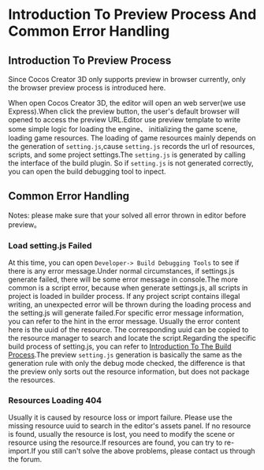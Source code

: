 # Introduction To Preview Process And Common Error Handling

## Introduction To Preview Process

Since Cocos Creator 3D only supports preview in browser currently, only the browser preview process is introduced here.

When open Cocos Creator 3D, the editor will open an web server(we use Express).When click the preview button, the user's default browser will opened to access the preview URL.Editor use preview template to write some simple logic for loading the engine、 initializing the game scene, loading game resources. The loading of game resources mainly depends on the generation of `setting.js`,cause `setting.js` records the url of resources, scripts, and some project settings.The `setting.js` is generated by calling the interface of the build plugin. So if `setting.js` is not generated correctly, you can open the build debugging tool to inpect.

## Common Error Handling

Notes: please make sure that your solved all error thrown in editor before preview。

### Load setting.js Failed

At this time, you can open `Developer-> Build Debugging Tools` to see if there is any error message.Under normal circumstances, if settings.js generate failed, there will be some error message in console.The more common is a script error, because when generate settings.js, all scripts in project is loaded in builder process. If any project script contains illegal writing, an unexpected error will be thrown during the loading process and the setting.js will generate failed.For specific error message information, you can refer to the hint in the error message. Usually the error content here is the uuid of the resource. The corresponding uuid can be copied to the resource manager to search and locate the script.Regarding the specific build process of setting.js, you can refer to [Introduction To The Build Process](../publish/build-guide.md).The preview `setting.js` generation is basically the same as the generation rule with only the debug mode checked, the difference is that the preview only sorts out the resource information, but does not package the resources.

### Resources Loading 404

Usually it is caused by resource loss or import failure. Please use the missing resource uuid to search in the editor's assets panel. If no resource is found, usually the resource is lost, you need to modify the scene or resource using the resource.If resources are found, you can try to re-import.If you still can't solve the above problems, please contact us through the forum.
